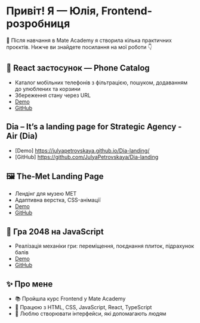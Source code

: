 # Привіт! Я — Юлія, Frontend-розробниця

🚀 Після навчання в Mate Academy я створила кілька практичних проєктів. Нижче ви знайдете посилання на мої роботи 👇

## 📱 React застосунок — Phone Catalog
- Каталог мобільних телефонів з фільтрацією, пошуком, додаванням до улюблених та корзини
- Збереження стану через URL
- [Demo](https://julyapetrovskaya.github.io/phone-catalog)
- [GitHub](https://github.com/JulyaPetrovskaya/phone-catalog)

## Dia  –  It’s a landing page for Strategic Agency - Air (Dia) 
- [Demo] https://julyapetrovskaya.github.io/Dia-landing/ 
- [GitHub] https://github.com/JulyaPetrovskaya/Dia-landing

## 🖼️ The-Met Landing Page
- Лендінг для музею MET
- Адаптивна верстка, CSS-анімації
- [Demo](https://julyapetrovskaya.github.io/The-Met-landing/)
- [GitHub](https://github.com/JulyaPetrovskaya/The-Met-landing)

## 🧠 Гра 2048 на JavaScript
- Реалізація механіки гри: переміщення, поєднання плиток, підрахунок балів
- [Demo](https://julyapetrovskaya.github.io/js_2048_game/)
- [GitHub](https://github.com/JulyaPetrovskaya/js-2048-game)

## ✨ Про мене
- 📚 Пройшла курс Frontend у Mate Academy
- 🔧 Працюю з HTML, CSS, JavaScript, React, TypeScript
- 🧠 Люблю створювати інтерфейси, які допомагають людям
